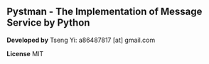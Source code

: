 Pystman - The Implementation of Message Service by Python
-----------------------------------------------------

**Developed by**
 Tseng Yi: a86487817 [at] gmail.com

**License**
 MIT


